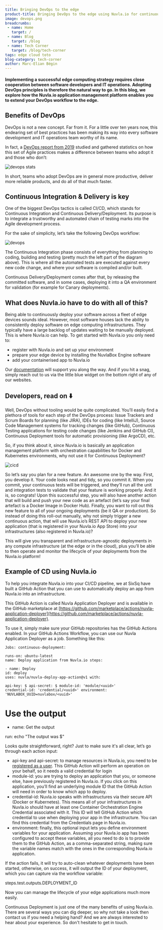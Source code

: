 ```yaml
---
title: Bringing DevOps to the edge
product-title: Bringing DevOps to the edge using Nuvla.io for continuous deployment
image: devops.png
breadcrumbs:
 - name: Home
   target: /
 - name: Blog
   target: /blog
 - name: Tech Corner
   target: /blog/tech-corner
tags: edge cloud toto
blog-category: tech-corner
author: Marc-Elian Bégin
---
```


#### Implementing a successful edge computing strategy requires close cooperation between software developers and IT operations.  Adopting DevOps principles is therefore the natural way to go. In this blog, we explore how the Nuvla.io application management platform enables you to extend your DevOps workflow to the edge.


## Benefits of DevOps 

DevOps is not a new concept. Far from it. For a little over ten years now, this endearing set of best practices has been making its way into every software development and IT operations team worthy of its name.

In fact, a [DevOps report from 2019](https://cloud.google.com/devops/state-of-devops/) studied and gathered statistics on how this set of Agile practices makes a difference between teams who adopt it and those who don’t:

![devops stats](/assets/img/blog/devopsstats.png)

In short, teams who adopt DevOps are in general more productive, deliver more reliable products, and do all of that much faster.

## Continuous Integration & Delivery is key

One of the biggest DevOps tactics is called CI/CD, which stands for Continuous Integration and Continuous Delivery/Deployment. Its purpose is to integrate a trustworthy and automated chain of testing marks into the Agile development process.

For the sake of simplicity, let’s take the following DevOps workflow:

![devops](/assets/img/blog/devops2.jpeg)


The Continuous Integration phase consists of everything from planning to coding, building and testing (pretty much the left part of the diagram above). This is where all the automated tests are executed against every new code change, and where your software is compiled and/or built.

Continuous Delivery/Deployment comes after that, by releasing the committed software, and in some cases, deploying it into a QA environment for validation (for example for Canary deployments). 

## What does Nuvla.io have to do with all of this?

Being able to continuously deploy your software across a fleet of edge devices sounds ideal. However, most software houses lack the ability to consistently deploy software on edge computing infrastructures. They typically have a large backlog of updates waiting to be manually deployed. This is where Nuvla.io can help. To get started with Nuvla.io you only need to:

- register with Nuvla.io and set up your environment 
- prepare your edge device by installing the NuvlaBox Engine software
- add your containerised app to Nuvla.io

Our [documentation](https://docs.nuvla.io/) will support you along the way. And if you hit a snag, simply reach out to us via the little blue widget on the bottom right of any of our websites.

## Developers, read on ⬇️

Well, DevOps without tooling would be quite complicated. You’ll easily find a plethora of tools for each step of the DevOps process: Issue Trackers and Scrum Boards for planning (like JIRA), IDEs for coding (like IntelliJ), Source Code Management systems for tracking changes (like GitHub), Continuous Testing applications for testing code changes (like Jenkins and GitHub CI), Continuous Deployment tools for automatic provisioning (like ArgoCD), etc.

So, if you think about it, since Nuvla.io is basically an application management platform with orchestration capabilities for Docker and Kubernetes environments, why not use it for Continuous Deployment?

![cicd](/assets/img/blog/nuvlacicd.png)

So let’s say you plan for a new feature. An awesome one by the way. First, you develop it. Your code looks neat and tidy, so you commit it. When you commit, your continuous tests will be triggered, and they’ll run all the unit and integration tests to validate that your feature is working properly. And it is, so congrats! Upon this successful step, you will also have another action that will build and push your new code as an artefact (let’s say your final artefact is a Docker Image in Docker Hub). Finally, you want to roll out this new feature to all of your ongoing deployments (be it QA or production). So instead of doing this roll-out manually, why not simply trigger a new continuous action, that will use Nuvla.io’s REST API to deploy your new application (that is registered in your Nuvla.io App Store) into your infrastructures (also registered in Nuvla.io)?

This will give you transparent and infrastructure-agnostic deployments in any compute infrastructure (at the edge or in the cloud), plus you’ll be able to then operate and monitor the lifecycle of your deployments from the Nuvla.io platform!

## Example of CD using Nuvla.io

To help you integrate Nuvla.io into your CI/CD pipeline, we at SixSq have built a GitHub Action that you can use to automatically deploy an app from Nuvla.io into an infrastructure.

This GitHub Action is called Nuvla Application Deployer and is available in the GitHub marketplace at [https://github.com/marketplace/actions/nuvla-application-deployer](https://github.com/marketplace/actions/nuvla-application-deployer).

To use it, simply make sure your GitHub repositories has the GitHub Actions enabled. In your GitHub Actions Workflow, you can use our Nuvla Application Deployer as a job. Something like this:



```
Jobs: continuous-deployment: 

runs-on: ubuntu-latest
name: Deploy application from Nuvla.io steps: 

- name: Deploy
id: deploy
uses: nuvla/nuvla-deploy-app-action@v1 with: 

api-key: $ api-secret: $ module-id: 'module/<uuid>'
credential-id: 'credential/<uuid>' environment: 'NUVLABOX_UUID=nuvlabox/<uuid>' 
```

# Use the output
- name: Get the output 

run: echo "The output was $"  



Looks quite straightforward, right? Just to make sure it's all clear, let’s go through each action input:

- api-key and api-secret: to manage resources in Nuvla.io, you need to be [registered as a user](https://nuvla.io/ui/sign-up). This GitHub Action will perform an operation on your behalf, so it needs a valid credential for login
- module-id: you are trying to deploy an application that you, or someone else, have previously registered in Nuvla.io. If you click on this application, you’ll find an underlying module ID that the GitHub Action will need in order to know which app to deploy.
- credential-id: Nuvla.io speaks with infrastructures via their secure API (Docker or Kubernetes). This means all of your infrastructures in Nuvla.io should have at least one Container Orchestration Engine Credential associated with it. This ID will tell GitHub Action which credential to use when deploying your app in the infrastructure. You can find this credential from the Credentials page in Nuvla.io.
- environment: finally, this optional input lets you define environment variables for your application. Assuming your Nuvla.io app has been configured to accept these variables, all you need to do is to provide them to the GitHub Action, as a comma-separated string, making sure the variable names match with the ones in the corresponding Nuvla.io application.

If the action fails, it will try to auto-clean whatever deployments have been started, otherwise, on success, it will output the ID of your deployment, which you can capture via the workflow variable:

steps.test.outputs.DEPLOYMENT_ID 


Now you can manage the lifecycle of your edge applications much more easily.

Continuous Deployment is just one of the many benefits of using Nuvla.io.  There are several ways you can dig deeper, so why not take a look then contact us if you need a helping hand? And we are always interested to hear about your experience. So don't hesitate to get in touch.